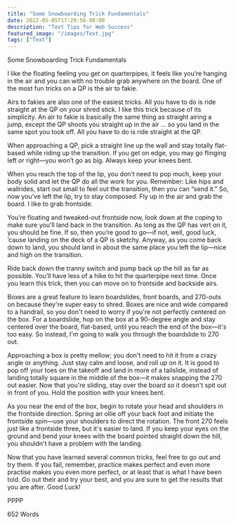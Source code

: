 ```yaml
---
title: "Some Snowboarding Trick Fundamentals"
date: 2022-05-05T17:29:56-08:00
description: "Text Tips for Web Success"
featured_image: "/images/Text.jpg"
tags: ["Text"]
---
```


Some Snowboarding Trick Fundamentals

I like the floating feeling you get on quarterpipes, it feels like you’re hanging in the air and you can with no trouble grab anywhere on the board. One of the most fun tricks on a QP is the air to fakie.

Airs to fakies are also one of the easiest tricks. All you have to do is ride straight at the QP on your shred stick. I like this trick because of its simplicity. An air to fakie is basically the same thing as straight airing a jump, except the QP shoots you straight up in the air … so you land in the same spot you took off. All you have to do is ride straight at the QP.

When approaching a QP, pick a straight line up the wall and stay totally flat-based while riding up the transition. If you get on edge, you may go flinging left or right—you won’t go as big. Always keep your knees bent.

When you reach the top of the lip, you don’t need to pop much, keep your body solid and let the QP do all the work for you. Remember: Like hips and wallrides, start out small to feel out the transition, then you can “send it.”  So, now you’ve left the lip, try to stay composed. Fly up in the air and grab the board. I like to grab frontside.

You’re floating and tweaked-out frontside now, look down at the coping to make sure you’ll land back in the transition. As long as the QP has vert on it, you should be fine. If so, then you’re good to go—if not, well, good luck, ’cause landing on the deck of a QP is sketchy.  Anyway, as you come back down to land, you should land in about the same place you left the lip—nice and high on the transition.

Ride back down the tranny switch and pump back up the hill as far as possible. You’ll have less of a hike to hit the quarterpipe next time.  Once you learn this trick, then you can move on to frontside and backside airs.

Boxes are a great feature to learn boardslides, front boards, and 270-outs on because they're super easy to shred. Boxes are nice and wide compared to a handrail, so you don't need to worry if you're not perfectly centered on the box. For a boardslide, hop on the box at a 90-degree angle and stay centered over the board, flat-based, until you reach the end of the box—it's too easy. So instead, I'm going to walk you through the boardslide to 270 out.

Approaching a box is pretty mellow; you don't need to hit it from a crazy angle or anything. Just stay calm and loose, and roll up on it.  It is good to pop off your toes on the takeoff and land in more of a tailslide, instead of landing totally square in the middle of the box—it makes snapping the 270 out easier.  Now that you're sliding, stay over the board so it doesn't spit out in front of you. Hold the position with your knees bent.

As you near the end of the box, begin to rotate your head and shoulders in the frontside direction.  Spring an ollie off your back foot and initiate the frontside spin—use your shoulders to direct the rotation. The front 270 feels just like a frontside three, but it's easier to land.  If you keep your eyes on the ground and bend your knees with the board pointed straight down the hill, you shouldn't have a problem with the landing.

Now that you have learned several common tricks, feel free to go out and try them. If you fail, remember, practice makes perfect and even more practise makes you even more perfect, or at least that is what I have been told. Go out their and try your best, and you are sure to get the results that you are after. Good Luck!

PPPP

652 Words

